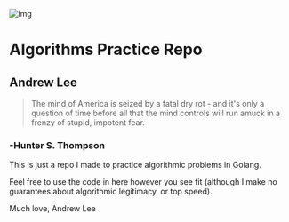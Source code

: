 ![img](https://78.media.tumblr.com/dce08b8a7db0602e4b79cc33b8e25887/tumblr_p3ibpjF2jO1s5a4bko1_1280.jpg)
# Algorithms Practice Repo
## Andrew Lee

> The mind of America is seized by a fatal dry rot - and it's only a question of time before all that the mind controls will run amuck in a frenzy of stupid, impotent fear.<br>
### -Hunter S. Thompson

This is just a repo I made to practice algorithmic problems in Golang.

Feel free to use the code in here however you see fit (although I make no guarantees about algorithmic legitimacy, or top speed).

Much love,
     Andrew Lee
